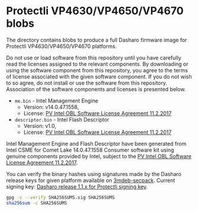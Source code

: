 # Protectli VP4630/VP4650/VP4670 blobs

The directory contains blobs to produce a full Dasharo firmware image
for Protectli VP4630/VP4650/VP4670 platforms.

Do not use or load software from this repository until you have carefully read
the licenses assigned to the relevant components. By downloading or using the
software component from this repository, you agree to the terms of license
associated with the given software component. If you do not wish to so agree,
do not install or use the software from this repository. Association of the
software components and licenses is presented below.

* `me.bin` - Intel Management Engine
  - Version: v14.0.47.1558,
  - License: [PV Intel OBL Software License Agreement 11.2.2017][INTEL SLA]
* `descriptor.bin` - Intel Flash Descriptor
  - Version: v1.0,
  - License: [PV Intel OBL Software License Agreement 11.2.2017][INTEL SLA]

Intel Management Engine and Flash Descriptor have been generated from Intel
CSME for Comet Lake 14.0.47.1558 Consumer software kit using genuine
components provided by Intel, subject to the
[PV Intel OBL Software License Agreement 11.2.2017][INTEL SLA].

You can verify the binary hashes using signatures made by the Dasharo release
keys for given platform available on [3mdeb-secpack](https://github.com/3mdeb/3mdeb-secpack).
Current signing key: [Dasharo release 1.1.x for Protectli signing key][KEY].

```bash
gpg -v --verify SHA256SUMS.sig SHA256SUMS
sha256sum -c SHA256SUMS
```

[INTEL SLA]: ../../licenses/pv%20intel%20obl%20software%20license%20agreement%2011.2.2017.pdf
[KEY]: https://github.com/3mdeb/3mdeb-secpack/blob/master/customer-keys/protectli/release-keys/dasharo-release-1.1.x-for-protectli-signing-key.asc
